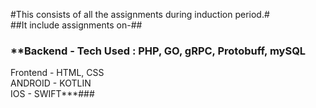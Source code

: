 #This consists of all the assignments during induction period.#<br />
##It include assignments on-##<br />
### **Backend - Tech Used : PHP, GO, gRPC, Protobuff, mySQL<br />
Frontend - HTML, CSS<br />
ANDROID - KOTLIN<br />
IOS - SWIFT***###
